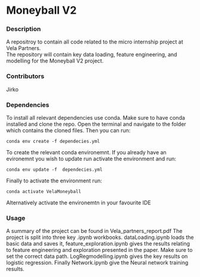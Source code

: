 # Moneyball V2
### Description
A repositroy to contain all code related to the micro internship project at Vela Partners.<br> The repository will contain key data loading, feature engineering, and modelling for the Moneyball V2 project.
### Contributors
Jirko
### Dependencies
To install all relevant dependencies use conda. Make sure to have conda installed and clone the repo. Open the terminal and navigate to the folder which contains the cloned files.
Then you can run: <br>

    conda env create -f dependecies.yml

To create the relevant conda environemnt. If you already have an evironemnt you wish to update run activate the environment and run: 

    conda env update -f  dependecies.yml

Finally to activate the environment run:

    conda activate VelaMoneyball

Alternatively activate the environemtn in your favourite IDE
### Usage
A summary of the project can be found in Vela_partners_report.pdf
The project is split into three key .ipynb workbooks. dataLoading.ipynb loads the basic data and saves it, feature_exploration.ipynb gives the results relating to feature engineering and exploration presented in the paper. Make sure to set the correct data path. LogRegmodelling.ipynb gives the key results on logistic regression. Finally Network.ipynb give the Neural network training results. 